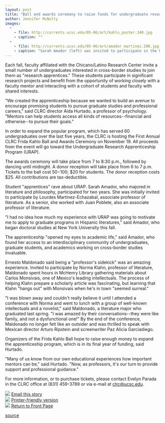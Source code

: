 ```yaml
---
layout: post
title: "Ball and awards ceremony to raise funds for undergraduate research apprenticeships"
author: Jennifer McNulty
images:
  -
    - file: http://currents.ucsc.edu/05-06/art/kahlo_poster.340.jpg
    - caption: ""
  -
    - file: http://currents.ucsc.edu/05-06/art/amador_martinez.200.jpg
    - caption: "Sarah Amador (left) was invited to participate in the URAP program by Lourdes Martinez-Echazabal, associate professor of literature. Photo courtesy of CLRC"
---
```


  

Each fall, faculty affiliated with the Chicano/Latino Research Center invite a small number of undergraduates interested in cross-border studies to join them as "research apprentices." These students participate in significant research projects and benefit from the opportunity of working closely with a faculty mentor and interacting with a cohort of students and faculty with shared interests.

"We created the apprenticeship because we wanted to build an avenue to encourage promising students to pursue graduate studies and professional careers," said CLRC director Aida Hurtado, a professor of psychology. "Mentors can help students access all kinds of resources--financial and otherwise--to pursue their goals."

In order to expand the popular program, which has served 60 undergraduates over the last five years, the CLRC is hosting the First Annual CLRC Frida Kahlo Ball and Awards Ceremony on November 19. All proceeds from the event will go toward the Undergraduate Research Apprenticeship Program (URAP).

The awards ceremony will take place from 7 to 8:30 p.m., followed by dancing until midnight. A donor reception will take place from 6 to 7 p.m. Tickets to the ball cost $50-$100; $20 for students. The donor reception costs $25. All contributions are tax-deductible.

Student "apprentices" rave about URAP. Sarah Amador, who majored in literature and philosophy, participated for two years. She was initially invited to participate by Lourdes Martinez-Echazabal, associate professor of literature. As a senior, she worked with Juan Poblete, also an associate professor of literature.

"I had no idea how much my experience with URAP was going to motivate me to apply to graduate programs in Hispanic literatures," said Amador, who began doctoral studies at New York University this fall.

The apprenticeship "opened my eyes to academic life," said Amador, who found her access to an interdisciplinary community of undergraduates, graduate students, and academics working on cross-border studies invaluable.

Ernesto Maldonado said being a "professor's sidekick" was an amazing experience. Invited to participate by Norma Klahn, professor of literature, Maldonado spent hours in McHenry Library gathering materials about Carlos Monsivais, one of Mexico's leading intellectuals. The process of helping Klahn prepare a scholarly article was fascinating, but learning that Klahn "hangs out" with Monsivais when he's in town "seemed surreal."

"I was blown away and couldn't really believe it until I attended a conference with Norma and went to lunch with a group of well-known intellectuals and a novelist," said Maldonado, a literature major who graduated last spring. "I was amazed by their conversations--they were like family, and not a dysfunctional one!" By the end of the conference, Maldonado no longer felt like an outsider and was thrilled to speak with Mexican director Arturo Ripstein and screenwriter Paz Alicia Garciadiego.

Organizers of the Frida Kahlo Ball hope to raise enough money to expand the apprenticeship program, which is in its final year of funding, said Hurtado.

"Many of us know from our own educational experiences how important mentors can be," said Hurtado. "Now, as professors, it's our turn to provide support and professional guidance."

For more information, or to purchase tickets, please contact Evelyn Parada in the CLRC office at (831) 459-3789 or via e-mail at [clrc@ucsc.edu][1].

![][2] [Email this story][3]  
![][2] [Printer-friendly version][4]  
![][2] [Return to Front Page][5]

[1]: mailto:clrc@ucsc.edu
[2]: ../../images/bulletarrow.gif
[3]: javascript:url();document.f1.submit();
[4]: javascript:popUp();
[5]: http://currents.ucsc.edu/

[source](http://www1.ucsc.edu/currents/05-06/11-07/ball.asp "Permalink to ball")
